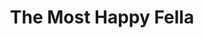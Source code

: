 ---
title: The Most Happy Fella
year: 1966
opening_date: 1966-11-25
closing_date: 1966-12-17
layout: productions
image:
image_caption:
image_credit:
playbill:
category:
Theatre: Theatre Jacksonville
Venue: Little Theatre
cast:
  The Cashier: Jack Higgins
  Cleo: Thelma Baker
  Rosabella: Nita James
  Waitress: 
    - Drena Denmark
    - Betty Lou Burket
    - Marylin Barfield
    - Suzi Ferguson
  The Postman: Jack Higgins
  Tony: Bill Nickel
  Marie: Alene Crippen
  Max: Eddie Dyal
  Herman: Gil Gimbel
  Sheriff: Bob Smith
  Jake Clatt: Harry Hodge
  Al : William J. Campbell
  Joe: Bob Starr
  Giuseppe: Raymond Cohen
  Pasquale: Harry Hodge
  Ciccio: A. David Mancini
  The Country Girl: Sarah Jo Berman
  The City Boy: Conrad Peterson
  The Doctor: James Pitts
  The Priest: Chuck Larkowski
  Tessie: Mary Katherine Brown
  Gussie: Louise Stoney
  The Bus Driver: David Davis
  Neighbor: 
    - Michele Montanye
    - Rosalind Kline
    - Annette Kline
    - Lynn Atkinson
    - Mickey Smith
    - Kay Bailey
    - Sandi Hack
    - Jenna Lopes
    - Joy Courtney
    - Mary Frances Thornhill
    - Jan Davis
    - Chuck Larkowski
    - Bill Campbell
    - David Davis
    - Eddie Dyal
    - Jack Miggins
  Dancer: 
    - Conrad Peterson
    - Donald Jusko
    - Drena Denmark
    - Michael Ryan
    - Betty Lou Burket
    - Marylin Barfield
    - Suzi Ferguson
    - Sara Jo Berman
    - David Walters
crew:
  Director: George Ballis
  Choreographer: Frank Spolar
  Scenic Production: Larry Riddle
  Musical Director: C. Carter Nice, Jr.
  Stage Manager: Marshall Grauer
  1st Assistant Stage Manager: Marcy Massaniso
  2nd Assistant Stage Manager: Terry McIntire
  Costumes: 
    - Lois Stewart
    - Juliet Langner
    - Gwen Nearhoof
    - Gwyda Agnew
    - Gert Berman
    - Andrea Beasley
    - Bobbie Vogel
    - Pearl Stewart
    - Claire Bradies
  Properties: 
    - Judy Pryor
    - Nancy Keller
    - Helen Roberts
    - Maria Alacon
    - Diane Sullivan
  Make-up: 
    - Paula Fagan
    - Robert Smith
    - Alyce Dill
  Lighting: 
    - Peggy Miller
    - Nancy Keller
    - Helen Roberts
  Set Construction: 
    - Al Gimbel
    - Don Cool
    - Charles Vance
    - Bob Agnew
    - Gwyda Agnew
    - Jack Masters
    - Annette Grauer
    - Lyn Lazarus
    - Tootsie Backer
    - Sam Helfrich
    - Nancy Keller
    - Maria Alacon
    - Hal Loweeree
    - Walter Quattlebaum
    - Helen Zaret
    - Sylvia Ettlinger
    - Pat Eiser
    - Gladys Dale
    - Mary Helen Short
    - Gladys Witten
    - Helen Roberts
  Grip: 
    - Fernando Velandia
    - Sam Helfrich
    - Jack Masters
    - Julio Velandia
    - Walter Quattlebaum
    - Bob Smith
    - Helen Zaret
    - Sylvia Ettlinger
  Fly: 
    - Al Gimbel
    - Ralph Collins
    - Don Cool
    - Charles Vance
orchestra:
  Orchestra: 
    - Rodney Schmidt
    - Harry Slutzah
    - Anthonie Nobile
    - Ruth Paugh
    - Robert Phillips
    - Chester Parry
    - Mark Reesler
    - Mary Sechler
    - Bernard Kaye
    - William Potter
    - Tim Healy 
    - Claude Graham
    - Harry Brewer
    - Roger Lynn
external_links:
---